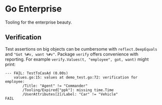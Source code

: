 # Go Enterprise

Tooling for the enterprise beauty.


## Verification

Test assertions on big objects can be cumbersome with ```reflect.DeepEquals``` and ```"Got %#v, want %#v"```.
Package `verify` offers convenience with reporting. For example `verify.Values(t, "employee", got, want)` might print:

```
--- FAIL: TestToCasAd (0.00s)
	values.go:15: values at demo_test.go:72: verification for employee:
		/Title: "Agent" != "Commander"
		/Tooling/Expired["ppk"]: missing time.Time
		/UserAttributes[2]/Label: "Car" != "Vehicle"
FAIL
```
